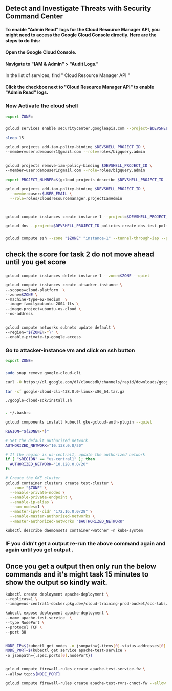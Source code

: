 ## Detect and Investigate Threats with Security Command Center

####


#### To enable "Admin Read" logs for the Cloud Resource Manager API, you might need to access the Google Cloud Console directly. Here are the steps to do this:

#### Open the Google Cloud Console.

#### Navigate to "IAM & Admin" > "Audit Logs."

In the list of services, find " Cloud Resource Manager API "

#### Click the checkbox next to "Cloud Resource Manager API" to enable "Admin Read" logs.


### Now Activate the cloud shell


```bash
export ZONE=
```
###

```bash
gcloud services enable securitycenter.googleapis.com --project=$DEVSHELL_PROJECT_ID

sleep 15

gcloud projects add-iam-policy-binding $DEVSHELL_PROJECT_ID \
--member=user:demouser1@gmail.com --role=roles/bigquery.admin


gcloud projects remove-iam-policy-binding $DEVSHELL_PROJECT_ID \
--member=user:demouser1@gmail.com --role=roles/bigquery.admin

export PROJECT_NUMBER=$(gcloud projects describe $DEVSHELL_PROJECT_ID --format="value(projectNumber)")

gcloud projects add-iam-policy-binding $DEVSHELL_PROJECT_ID \
  --member=user:$USER_EMAIL \
  --role=roles/cloudresourcemanager.projectIamAdmin



gcloud compute instances create instance-1 --project=$DEVSHELL_PROJECT_ID --zone=$ZONE --machine-type=e2-medium --network-interface=network-tier=PREMIUM,stack-type=IPV4_ONLY,subnet=default --metadata=enable-oslogin=true --maintenance-policy=MIGRATE --provisioning-model=STANDARD --scopes=https://www.googleapis.com/auth/cloud-platform --create-disk=auto-delete=yes,boot=yes,device-name=instance-1,image=projects/debian-cloud/global/images/debian-11-bullseye-v20230912,mode=rw,size=10,type=projects/$DEVSHELL_PROJECT_ID/zones/$ZONE/diskTypes/pd-balanced --no-shielded-secure-boot --shielded-vtpm --shielded-integrity-monitoring --labels=goog-ec-src=vm_add-gcloud --reservation-affinity=any

gcloud dns --project=$DEVSHELL_PROJECT_ID policies create dns-test-policy --description="Please like share & subscirbe to quicklab" --networks="default" --alternative-name-servers="" --private-alternative-name-servers="" --no-enable-inbound-forwarding --enable-logging
```
###
###
```bash
gcloud compute ssh --zone "$ZONE" "instance-1" --tunnel-through-iap --project "$DEVSHELL_PROJECT_ID" --quiet --command "gcloud projects get-iam-policy \$(gcloud config get project) && curl etd-malware-trigger.goog"
```
###
## check the score for task 2 do not move ahead until you get score
###
```bash
gcloud compute instances delete instance-1 --zone=$ZONE --quiet

gcloud compute instances create attacker-instance \
--scopes=cloud-platform  \
--zone=$ZONE \
--machine-type=e2-medium  \
--image-family=ubuntu-2004-lts \
--image-project=ubuntu-os-cloud \
--no-address


gcloud compute networks subnets update default \
--region="${ZONE%-*}" \
--enable-private-ip-google-access
```

### Go to attacker-instance vm and click on ssh button
```bash
export ZONE=
```
###

```bash
sudo snap remove google-cloud-cli

curl -O https://dl.google.com/dl/cloudsdk/channels/rapid/downloads/google-cloud-cli-438.0.0-linux-x86_64.tar.gz

tar -xf google-cloud-cli-438.0.0-linux-x86_64.tar.gz

./google-cloud-sdk/install.sh
```


###
```bash
. ~/.bashrc

gcloud components install kubectl gke-gcloud-auth-plugin --quiet

REGION="${ZONE%-*}"

# Set the default authorized network
AUTHORIZED_NETWORK="10.138.0.0/20"

# If the region is us-central1, update the authorized network
if [ "$REGION" == "us-central1" ]; then
  AUTHORIZED_NETWORK="10.128.0.0/20"
fi

# Create the GKE cluster
gcloud container clusters create test-cluster \
  --zone "$ZONE" \
  --enable-private-nodes \
  --enable-private-endpoint \
  --enable-ip-alias \
  --num-nodes=1 \
  --master-ipv4-cidr "172.16.0.0/28" \
  --enable-master-authorized-networks \
  --master-authorized-networks "$AUTHORIZED_NETWORK"
```

```
kubectl describe daemonsets container-watcher -n kube-system
```
### IF you didn't get a output re-run the above command again and again until you get output .

## Once you get a output then only run the below commands and it's might task 15 minutes to show the output so kindly wait.

```bash
kubectl create deployment apache-deployment \
--replicas=1 \
--image=us-central1-docker.pkg.dev/cloud-training-prod-bucket/scc-labs/ktd-test-httpd:2.4.49-vulnerable

kubectl expose deployment apache-deployment \
--name apache-test-service  \
--type NodePort \
--protocol TCP \
--port 80


NODE_IP=$(kubectl get nodes -o jsonpath={.items[0].status.addresses[0].address})
NODE_PORT=$(kubectl get service apache-test-service \
-o jsonpath={.spec.ports[0].nodePort})


gcloud compute firewall-rules create apache-test-service-fw \
--allow tcp:${NODE_PORT}

gcloud compute firewall-rules create apache-test-rvrs-cnnct-fw --allow tcp:8888
```
